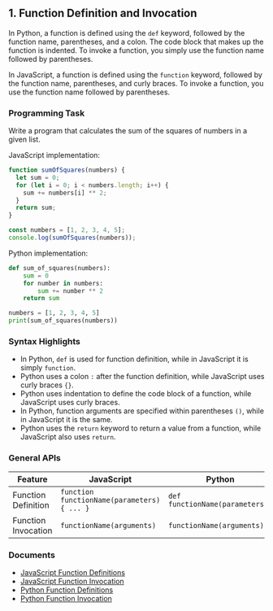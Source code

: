 

## 1. Function Definition and Invocation

In Python, a function is defined using the `def` keyword, followed by the function name, parentheses, and a colon. The code block that makes up the function is indented. To invoke a function, you simply use the function name followed by parentheses.

In JavaScript, a function is defined using the `function` keyword, followed by the function name, parentheses, and curly braces. To invoke a function, you use the function name followed by parentheses.

### Programming Task

Write a program that calculates the sum of the squares of numbers in a given list.

JavaScript implementation:
```javascript
function sumOfSquares(numbers) {
  let sum = 0;
  for (let i = 0; i < numbers.length; i++) {
    sum += numbers[i] ** 2;
  }
  return sum;
}

const numbers = [1, 2, 3, 4, 5];
console.log(sumOfSquares(numbers));
```

Python implementation:
```python
def sum_of_squares(numbers):
    sum = 0
    for number in numbers:
        sum += number ** 2
    return sum

numbers = [1, 2, 3, 4, 5]
print(sum_of_squares(numbers))
```

### Syntax Highlights

- In Python, `def` is used for function definition, while in JavaScript it is simply `function`.
- Python uses a colon `:` after the function definition, while JavaScript uses curly braces `{}`.
- Python uses indentation to define the code block of a function, while JavaScript uses curly braces.
- In Python, function arguments are specified within parentheses `()`, while in JavaScript it is the same.
- Python uses the `return` keyword to return a value from a function, while JavaScript also uses `return`.



### General APIs

| Feature | JavaScript | Python |
|---------|------------|--------|
| Function Definition | `function functionName(parameters) { ... }` | `def functionName(parameters):` |
| Function Invocation | `functionName(arguments)` | `functionName(arguments)` |

### Documents

- [JavaScript Function Definitions](https://developer.mozilla.org/en-US/docs/Web/JavaScript/Guide/Functions)
- [JavaScript Function Invocation](https://developer.mozilla.org/en-US/docs/Web/JavaScript/Reference/Operators/Function_call)
- [Python Function Definitions](https://docs.python.org/3/tutorial/controlflow.html#defining-functions)
- [Python Function Invocation](https://docs.python.org/3/tutorial/controlflow.html#defining-functions)

